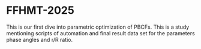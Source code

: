 # FFHMT-2025
This is our first dive into parametric optimization of PBCFs. This is a study mentioning scripts of automation and final result data set for the parameters phase angles and r/R ratio.
